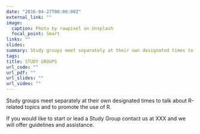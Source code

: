 ```yaml
---
date: "2016-04-27T00:00:00Z"
external_link: ""
image:
  caption: Photo by rawpixel on Unsplash
  focal_point: Smart
links: ""
slides: 
summary: Study groups meet separately at their own designated times to talk about R-related topics and to promote the use of R.
tags:
title: STUDY GROUPS
url_code: ""
url_pdf: ""
url_slides: ""
url_video: ""
---
```


Study groups meet separately at their own designated times to talk about R-related topics and to promote the use of R.

If you would like to start or lead a Study Group contact us at XXX and we will offer guidelines and assistance. 